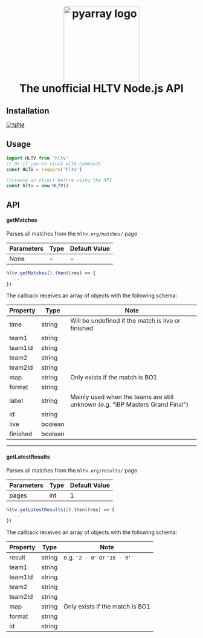 <h1 align="center">
  <img src="http://www.archiveteam.org/images/6/69/HLTV_logo.png" alt="pyarray logo" width="200">
  <br>
  The unofficial HLTV Node.js API
  <br>
</h1>

## Installation

[![NPM](https://nodei.co/npm/hltv.png)](https://nodei.co/npm/hltv/)

## Usage

```javascript
import HLTV from 'hltv'
// Or if you're stuck with CommonJS
const HLTV = require('hltv')

//create an object before using the API
const hltv = new HLTV()
```

## API

#### getMatches

Parses all matches from the `hltv.org/matches/` page

Parameters | Type | Default Value
---|---|---|
None | - | - |
```javascript
hltv.getMatches().then((res) => {
  ...
})
```
The callback receives an array of objects with the following schema:

Property | Type | Note
---|---|---|
time | string | Will be undefined if the match is live or finished
team1 | string
team1Id | string
team2 | string 
team2Id | string
map | string | Only exists if the match is BO1
format | string |
label | string | Mainly used when the teams are still unknown (e.g. "iBP Masters Grand Final")
id | string
live | boolean 
finished | boolean

***

#### getLatestResults

Parses all matches from the `hltv.org/results/` page

Parameters | Type | Default Value
---|---|---|
pages | int | 1 |

```javascript
hltv.getLatestResults(2).then((res) => {
  ...
})
```

The callback receives an array of objects with the following schema:

Property | Type | Note
---|---|---|
result | string | e.g. `'2 - 0'` or `'16 - 9'`
team1 | string
team1Id | string
team2 | string 
team2Id | string
map | string | Only exists if the match is BO1
format | string
id | string
